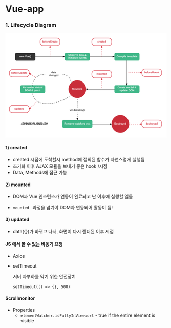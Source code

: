 # Vue-app

### 1. Lifecycle Diagram

![img](Vue-instance-lifecycle-Page-1.png)

#### 1) created

- created 시점에 도착할시 method에 정의된 함수가 자연스럽게 실행됨
- 초기화 이후 AJAX 모듈을 보내기 좋은 hook /시점
- Data, Methods에 접근 가능



#### 2) mounted

- DOM과 Vue 인스턴스가 연동이 완료되고 난 이후에 실행할 일들

- `mounted ` 과정을 넘겨야 DOM과 연동되어 활동이 됨!



#### 3) updated

- data({})가 바뀌고 나서, 화면이 다시 렌더된 이후 시점



#### JS 에서 볼 수 있는 비동기 요청

- Axios

- setTimeout

  서버 과부하를 막기 위한 안전장치

  ```html
  setTimeout(() => {}, 500)
  ```



#### Scrollmonitor

- Properties
  - `elementWatcher.isFullyInViewport` - true if the entire element is visible

